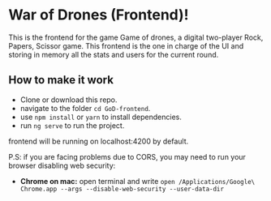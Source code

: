 # War of Drones (Frontend)!

This is the frontend for the game Game of drones, a digital two-player Rock, Papers, Scissor game. This frontend is the one in charge of the UI and storing in memory all the stats and users for the current round.

## How to make it work

- Clone or download this repo.
- navigate to the folder `cd GoD-frontend`.
- use `npm install` or `yarn` to install dependencies.
- run `ng serve` to run the project.

frontend will be running on localhost:4200 by default.

P.S: if you are facing problems due to CORS, you may need to run your browser disabling web security:
- **Chrome on mac:** open terminal and write `open /Applications/Google\ Chrome.app --args --disable-web-security --user-data-dir`
